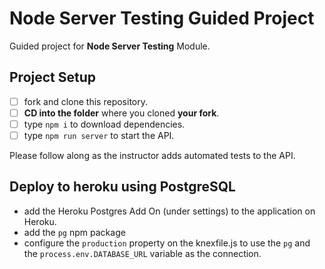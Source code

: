# Node Server Testing Guided Project

Guided project for **Node Server Testing** Module.

## Project Setup

- [ ] fork and clone this repository.
- [ ] **CD into the folder** where you cloned **your fork**.
- [ ] type `npm i` to download dependencies.
- [ ] type `npm run server` to start the API.

Please follow along as the instructor adds automated tests to the API.

## Deploy to heroku using PostgreSQL

- add the Heroku Postgres Add On (under settings) to the application on Heroku.
- add the `pg` npm package
- configure the `production` property on the knexfile.js to use the `pg` and the `process.env.DATABASE_URL` variable as the connection.
